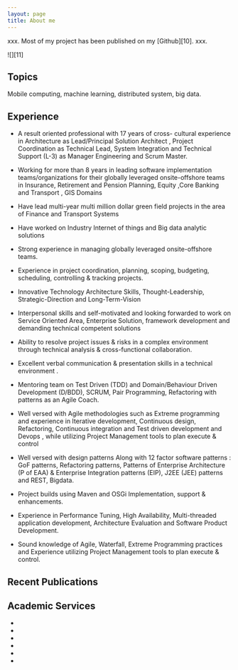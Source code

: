 ```yaml
---
layout: page
title: About me
---
```


xxx. Most of my project has been published on my [Github][10]. xxx.

![][11]

## Topics
Mobile computing, machine learning, distributed system, big data.

## Experience

* A result oriented professional with 17 years of cross- cultural experience in Architecture as Lead/Principal Solution Architect , Project Coordination as Technical Lead, System Integration and Technical Support (L-3) as Manager Engineering and Scrum Master.

* Working for more than 8 years in leading software implementation teams/organizations for their globally leveraged onsite-offshore teams in Insurance, Retirement and Pension Planning, Equity ,Core Banking and Transport , GIS Domains

* Have lead multi-year multi million dollar green field projects in the area of Finance and Transport Systems
* Have worked on Industry Internet of things and Big data analytic solutions

* Strong experience in managing globally leveraged onsite-offshore teams.
* Experience in project coordination, planning, scoping, budgeting, scheduling, controlling & tracking projects.

* Innovative Technology Architecture Skills, Thought-Leadership, Strategic-Direction and Long-Term-Vision
* Interpersonal skills and self-motivated and looking forwarded to work on Service Oriented Area, Enterprise Solution, framework development and demanding technical competent solutions

* Ability to resolve project issues & risks in a complex environment through technical analysis & cross-functional collaboration.
* Excellent verbal communication & presentation skills in a technical environment .

* Mentoring team on Test Driven (TDD) and Domain/Behaviour Driven Development (D/BDD), SCRUM, Pair Programming, Refactoring with patterns as an Agile Coach.
* Well versed with Agile methodologies such as Extreme programming and experience in Iterative development, Continuous design, Refactoring, Continuous integration and Test driven development and Devops , while utilizing Project Management tools to plan execute & control

* Well versed with design patterns Along with 12 factor software patterns : GoF patterns, Refactoring patterns, Patterns of Enterprise Architecture (P of EAA) & Enterprise Integration patterns (EIP), J2EE (JEE) patterns and REST, Bigdata.
* Project builds using Maven and OSGi Implementation, support & enhancements.

* Experience in Performance Tuning, High Availability, Multi-threaded application development, Architecture Evaluation and Software Product Development.
* Sound knowledge of Agile, Waterfall, Extreme Programming practices and Experience utilizing Project Management tools to plan execute & control.

## Recent Publications


## Academic Services

*
*
*
*
*
*

[12]: #
